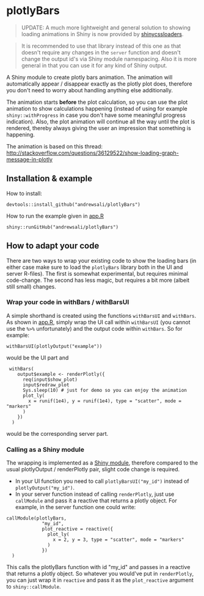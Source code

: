 # plotlyBars

> UPDATE: A much more lightweight and general solution to showing loading animations in Shiny is now provided by [shinycssloaders](https://github.com/andrewsali/shinycssloaders). 

>It is recommended to use that library instead of this one as that doesn't require any changes in the `server` function and doesn't change the output id's via Shiny module namespacing. Also it is more  general in that you can use it for any kind of Shiny output.

A Shiny module to create plotly bars animation. The animation will automatically appear / disappear exactly as the plotly plot does,
therefore you don't need to worry about handling anything else additionally.

The animation starts __before__ the plot calculation, so you can use the plot animation to show calculations happening (instead of using for example `shiny::withProgress` in case you don't have some meaningful progress indication). Also, the plot animation will continue all the way until the plot is rendered, thereby always giving the user an impression that something is happening.

The animation is based on this thread: http://stackoverflow.com/questions/36129522/show-loading-graph-message-in-plotly

## Installation & example

How to install: 

```
devtools::install_github("andrewsali/plotlyBars")
```

How to run the example given in [app.R](app.R)

```
shiny::runGitHub("andrewsali/plotlyBars")
```

## How to adapt your code

There are two ways to wrap your existing code to show the loading bars (in either case make sure to load the `plotlyBars` library both in the UI and server R-files). The first is somewhat experimental, but requires minimal code-change. The second has less magic, but requires a bit more (albeit still small) changes.

### Wrap your code in withBars / withBarsUI

A simple shorthand is created using the functions `withBarsUI` and `withBars`. As shown in [app.R](app.R), simply wrap the UI call within `withBarsUI` (you cannot use the `%>%` unfortunately) and the output code within `withBars`. So for example:

```
withBarsUI(plotlyOutput("example"))
```

 would be the UI part and 
 
```
 withBars(
    output$example <- renderPlotly({
      req(input$show_plot)
      input$redraw_plot
      Sys.sleep(10) # just for demo so you can enjoy the animation
      plot_ly(
        x = runif(1e4), y = runif(1e4), type = "scatter", mode = "markers"
      )
    })
  )
```

would be the corresponding server part.

### Calling as a Shiny module

The wrapping is implemented as a [Shiny module](https://shiny.rstudio.com/articles/modules.html), therefore compared to the usual plotlyOutput / renderPlotly pair, slight code change is required. 

* In your UI function you need to call `plotlyBarsUI("my_id")` instead of `plotlyOutput("my_id")`.
* In your server function instead of calling `renderPlotly`, just use `callModule` and pass it a reactive that returns a plotly object. For example, in the server function one could write:

```
callModule(plotlyBars,
             "my_id",
             plot_reactive = reactive({
               plot_ly(
                 x = 2, y = 3, type = "scatter", mode = "markers"
               )
             })
  )
```
  
  This calls the plotlyBars function with id "my_id" and passes in a reactive that returns a plotly object. So whatever you would've put in `renderPlotly`, you can just wrap it in `reactive` and pass it as the `plot_reactive` argument to `shiny::callModule`.
